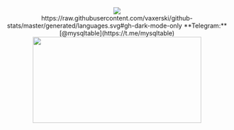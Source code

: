 <div align="center">
  <img src="https://moe-counter.glitch.me/get/@:trulyheartless?theme=rule34">
</div>

<div align="center">
https://raw.githubusercontent.com/vaxerski/github-stats/master/generated/languages.svg#gh-dark-mode-only
**Telegram:** [@mysqltable](https://t.me/mysqltable)  
</div>
<div align="center">
  <a href="https://discord.com/users/1329487789364088882">
    <img
      width="380"
      height="195"
      src="https://lanyard.cnrad.dev/api/1329487789364088882?bg=FFFFFF00&animated=true&idleMessage=Gone%2C%20Forver%20&borderRadius=30px"
    />
    </a>
</div>
